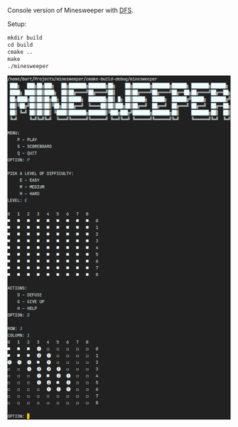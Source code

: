 Console version of Minesweeper with [DFS](https://en.wikipedia.org/wiki/Depth-first_search).

Setup:
```shell
mkdir build
cd build
cmake ..
make
./minesweeper
```

![screenshot](https://github.com/bart-le/minesweeper/blob/master/img.png?raw=true)
